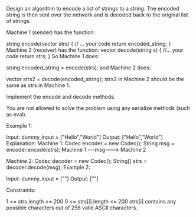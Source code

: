 Design an algorithm to encode a list of strings to a string. The encoded string is then sent over the network and is decoded back to the original list of strings.

Machine 1 (sender) has the function:

string encode(vector<string> strs) {
// ... your code
return encoded_string;
}
Machine 2 (receiver) has the function:
vector<string> decode(string s) {
//... your code
return strs;
}
So Machine 1 does:

string encoded_string = encode(strs);
and Machine 2 does:

vector<string> strs2 = decode(encoded_string);
strs2 in Machine 2 should be the same as strs in Machine 1.

Implement the encode and decode methods.

You are not allowed to solve the problem using any serialize methods (such as eval).

Example 1:

Input: dummy_input = ["Hello","World"]
Output: ["Hello","World"]
Explanation:
Machine 1:
Codec encoder = new Codec();
String msg = encoder.encode(strs);
Machine 1 ---msg---> Machine 2

Machine 2:
Codec decoder = new Codec();
String[] strs = decoder.decode(msg);
Example 2:

Input: dummy_input = [""]
Output: [""]

Constraints:

1 <= strs.length <= 200
0 <= strs[i].length <= 200
strs[i] contains any possible characters out of 256 valid ASCII characters.
